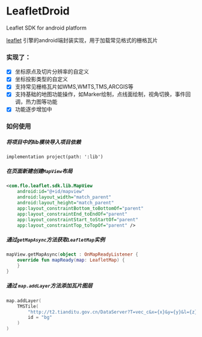 # LeafletDroid


Leaflet SDK for android platform

[leaflet](https://leafletjs.com/) 引擎的android端封装实现，用于加载常见格式的栅格瓦片

### 实现了：

- [x] 坐标原点及切片分辨率的自定义
- [x] 坐标投影类型的自定义
- [x] 支持常见栅格瓦片如WMS,WMTS,TMS,ARCGIS等
- [x] 支持基础的地图功能操作，如Marker绘制，点线面绘制，视角切换，事件回调，热力图等功能
- [x] 功能逐步增加中

### 如何使用

##### 将项目中的lib模块导入项目依赖

```
implementation project(path: ':lib')
```

##### 在页面新建创建`MapView`布局

```xml
<com.flo.leaflet.sdk.lib.MapView
    android:id="@+id/mapview"
    android:layout_width="match_parent"
    android:layout_height="match_parent"
    app:layout_constraintBottom_toBottomOf="parent"
    app:layout_constraintEnd_toEndOf="parent"
    app:layout_constraintStart_toStartOf="parent"
    app:layout_constraintTop_toTopOf="parent" />
```

##### 通过`getMapAsync`方法获取`LeafletMap`实例

```kotlin
mapView.getMapAsync(object : OnMapReadyListener {
    override fun mapReady(map: LeafletMap) {
    }
}
```

##### 通过 `map.addLayer`方法添加瓦片图层

```kotlin
map.addLayer(
    TMSTile(
        "http://t2.tianditu.gov.cn/DataServer?T=vec_c&x={x}&y={y}&l={z}&tk=256f647aaffe22c1da0f4c0cae2dd806",
        id = "bg"
    )
)
```


